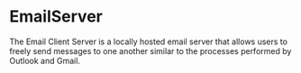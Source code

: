 # EmailServer
The Email Client Server is a locally hosted email server that allows users to freely send messages to one another similar to the processes performed by Outlook and Gmail. 
